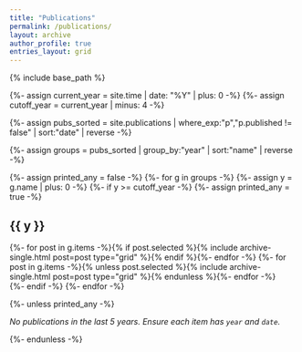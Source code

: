 ```yaml
---
title: "Publications"
permalink: /publications/
layout: archive
author_profile: true
entries_layout: grid
---
```


{% include base_path %}

{%- assign current_year = site.time | date: "%Y" | plus: 0 -%}
{%- assign cutoff_year  = current_year | minus: 4 -%}

{%- assign pubs_sorted = site.publications
   | where_exp:"p","p.published != false"
   | sort:"date" | reverse -%}

{%- assign groups = pubs_sorted | group_by:"year" | sort:"name" | reverse -%}

{%- assign printed_any = false -%}
{%- for g in groups -%}
{%- assign y = g.name | plus: 0 -%}
{%- if y >= cutoff_year -%}
{%- assign printed_any = true -%}
<h2 id="y{{ y }}">{{ y }}</h2>
<div class="grid__wrapper">
{%- for post in g.items -%}{% if post.selected %}{% include archive-single.html post=post type="grid" %}{% endif %}{%- endfor -%}
{%- for post in g.items -%}{% unless post.selected %}{% include archive-single.html post=post type="grid" %}{% endunless %}{%- endfor -%}
</div>
{%- endif -%}
{%- endfor -%}

{%- unless printed_any -%}
<p><em>No publications in the last 5 years. Ensure each item has <code>year</code> and <code>date</code>.</em></p>
{%- endunless -%}
